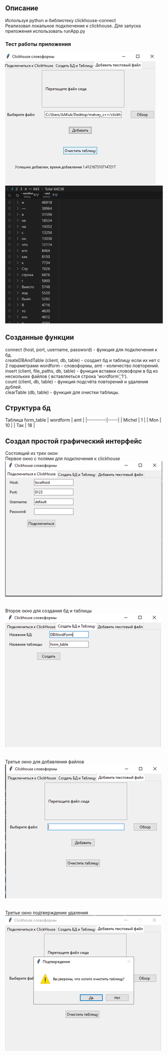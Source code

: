 ## Описание
Используя python и библиотеку clickhouse-connect<br/>  Реализовал локальное подключение к clickhouse.
Для запуска приложения использовать runApp.py
### Тест работы приложения
![Alt text](/imageForReadMeFolder/4.jfif)<br/>
![Alt text](/imageForReadMeFolder/5.png)<br/>
## Созданные функции

connect (host, port, username, password) - функция для подключения к бд.<br/>
createDBAndTable (client, db, table) - создает бд и таблицу если их нет с 2 параметрами wordform - словоформы, amt - количество повторений.<br/>
insert (client, file_paths, db, table) - функция вставки словоформ в бд из нескольких файлов ( вставляеться строка 'wordform','1').<br/>
count (client, db, table) - функция подсчёта повторений и удаления дублей.<br/>
clearTable (db, table) - функция для очистки таблицы.

## Структура бд
Таблица form_table
| wordform | amt |
|---------:|-----|
| Michel   | 1   |
| Mon      | 10  |
| Так      | 18  |

## Создал простой графический интерфейс
Состоящий из трех окон<br/>
Первое окно с полями для подключения к clickhouse<br/>
![Alt text](/ImagesForREADME/1frame.png?raw=true "Optional Title")<br/>
<br/>
<br/>
Второе окно для создания бд и таблицы<br/>
![Alt text](/ImagesForREADME/2frame.png?raw=true "Optional Title")<br/>
<br/>
<br/>
Третье окно для добавления файлов<br/>
![Alt text](/ImagesForREADME/3frame.png?raw=true "Optional Title")<br/>
<br/>
<br/>
Третье окно подтверждение удаления<br/>
![Alt text](/ImagesForREADME/3.1frame.png?raw=true "Optional Title")<br/>
